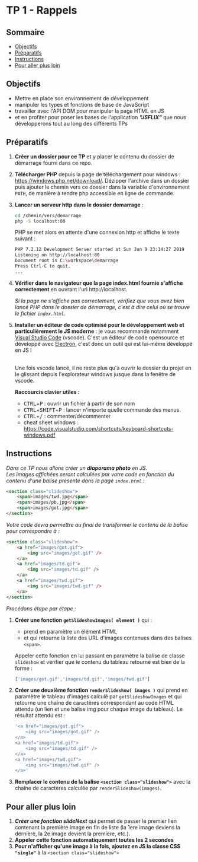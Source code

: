 # TP 1 - Rappels <!-- omit in toc -->

## Sommaire <!-- omit in toc -->
- [Objectifs](#Objectifs)
- [Préparatifs](#Préparatifs)
- [Instructions](#Instructions)
- [Pour aller plus loin](#Pour-aller-plus-loin)


## Objectifs
- Mettre en place son environnement de développement
- manipuler les types et fonctions de base de JavaScript
- travailler avec l'API DOM pour manipuler la page HTML en JS
- et en profiter pour poser les bases de l'application ***"JSFLIX"*** que nous développerons tout au long des différents TPs

## Préparatifs
1. **Créer un dossier pour ce TP** et y placer le contenu du dossier de démarrage fourni dans ce repo.
2. **Télécharger PHP** depuis la page de téléchargement pour windows : https://windows.php.net/download/. Dézipper l'archive dans un dossier puis ajouter le chemin vers ce dossier dans la variable d'environnement `PATH`, de manière à rendre php accessible en ligne de commande.
3. **Lancer un serveur http dans le dossier demarrage** :
	```bash
	cd /chemin/vers/demarrage
	php -S localhost:80
	```
	PHP se met alors en attente d'une connexion http et affiche le texte suivant :
	```bash
	PHP 7.2.12 Development Server started at Sun Jun 9 23:14:27 2019
	Listening on http://localhost:80
	Document root is C:\workspace\demarrage
	Press Ctrl-C to quit.
	...
	```
4. **Vérifier dans le navigateur que la page index.html fournie s'affiche correctement** en ouvrant l'url http://localhost.

	*Si la page ne s'affiche pas correctement, vérifiez que vous avez bien lancé PHP dans le dossier de démarrage, c'est à dire celui où se trouve le fichier `index.html`.*
5. **Installer un éditeur de code optimisé pour le développement web et particulièrement le JS moderne** : je vous recommande notamment [Visual Studio Code](https://code.visualstudio.com/) (vscode). C'est un éditeur de code opensource et développé avec [Electron](https://electronjs.org/), c'est donc un outil qui est lui-même développé en JS !

	<br>Une fois vscode lancé, il ne reste plus qu'à ouvrir le dossier du projet en le glissant depuis l'explorateur windows jusque dans la fenêtre de vscode.

	**Raccourcis clavier utiles :**
	- <kbd>CTRL</kbd>+<kbd>P</kbd> : ouvrir un fichier à partir de son nom
	- <kbd>CTRL</kbd>+<kbd>SHIFT</kbd>+<kbd>P</kbd> : lancer n'importe quelle commande des menus.
	- <kbd>CTRL</kbd>+<kbd>/</kbd> : commenter/décommenter
	- cheat sheet windows : https://code.visualstudio.com/shortcuts/keyboard-shortcuts-windows.pdf


## Instructions

*Dans ce TP nous allons créer un **diaporama photo** en JS.
<br>Les images affichées seront calculées par votre code en fonction du contenu d'une balise présente dans la page `index.html` :*
```html
<section class="slideshow">
    <span>images/twd.jpg</span>
    <span>images/pb.jpg</span>
    <span>images/got.jpg</span>
</section>
```
*Votre code devra permettre au final de transformer le contenu de la balise pour correspondre à :*
```html
<section class="slideshow">
    <a href="images/got.gif">
        <img src="images/got.gif" />
    </a>
    <a href="images/td.gif">
        <img src="images/td.gif" />
    </a>
    <a href="images/twd.gif">
        <img src="images/twd.gif" />
    </a>
</section>
```
*Procédons étape par étape :*

1. **Créer une fonction `getSlideshowImages( element )`** qui :
	- prend en paramètre un élément HTML
	- et qui retourne la liste des URL d'images contenues dans des balises `<span>`.

	Appeler cette fonction en lui passant en paramètre la balise de classe `slideshow` et vérifier que le contenu du tableau retourné est bien de la forme :
	```js
	['images/got.gif','images/td.gif','images/twd.gif']
	```
2. **Créer une deuxième fonction `renderSlideshow( images )`** qui prend en paramètre le tableau d'images calculé par `getSlideshowImages` et qui retourne une chaîne de caractères correspondant au code HTML attendu (un lien et une balise img pour chaque image du tableau). Le résultat attendu est :
	```bash
	'<a href="images/got.gif">
        <img src="images/got.gif" />
    </a>
    <a href="images/td.gif">
        <img src="images/td.gif" />
    </a>
    <a href="images/twd.gif">
        <img src="images/twd.gif" />
    </a>'
	```
3. **Remplacer le contenu de la balise `<section class="slideshow">`** avec la chaîne de caractères calculée par `renderSlideshow(images)`.

## Pour aller plus loin
1. ***Créer une fonction slideNext*** qui permet de passer le premier lien contenant la première image en fin de liste (la 1ere image deviens la dernière, la 2e image devient la première, etc.).
2. **Appeler cette fonction automatiquement toutes les 2 secondes**
3. **Pour n'afficher qu'une image à la fois, ajoutez en JS la classe CSS `"single"`** à la `<section class="slideshow">`
